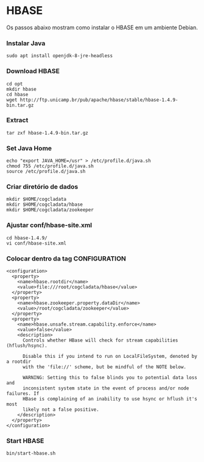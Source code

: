 # HBASE

Os passos abaixo mostram como instalar o HBASE em um ambiente Debian.

### Instalar Java
``sudo apt install openjdk-8-jre-headless``

### Download HBASE
```
cd opt
mkdir hbase
cd hbase
wget http://ftp.unicamp.br/pub/apache/hbase/stable/hbase-1.4.9-bin.tar.gz
```

### Extract
```tar zxf hbase-1.4.9-bin.tar.gz```

### Set Java Home
```
echo "export JAVA_HOME=/usr" > /etc/profile.d/java.sh
chmod 755 /etc/profile.d/java.sh
source /etc/profile.d/java.sh
```

### Criar diretório de dados
```
mkdir $HOME/cogcladata
mkdir $HOME/cogcladata/hbase
mkdir $HOME/cogcladata/zookeeper
```

### Ajustar conf/hbase-site.xml
```
cd hbase-1.4.9/
vi conf/hbase-site.xml
```

### Colocar dentro da tag CONFIGURATION
```
<configuration>
  <property>
    <name>hbase.rootdir</name>
    <value>file:///root/cogcladata/hbase</value>
  </property>
  <property>
    <name>hbase.zookeeper.property.dataDir</name>
    <value>/root/cogcladata/zookeeper</value>
  </property>
  <property>
    <name>hbase.unsafe.stream.capability.enforce</name>
    <value>false</value>
    <description>
      Controls whether HBase will check for stream capabilities (hflush/hsync).

      Disable this if you intend to run on LocalFileSystem, denoted by a rootdir
      with the 'file://' scheme, but be mindful of the NOTE below.

      WARNING: Setting this to false blinds you to potential data loss and
      inconsistent system state in the event of process and/or node failures. If
      HBase is complaining of an inability to use hsync or hflush it's most
      likely not a false positive.
    </description>
  </property>
</configuration>
```

### Start HBASE
```bin/start-hbase.sh```
